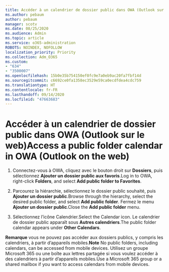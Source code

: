 ```yaml
---
title: Accéder à un calendrier de dossier public dans OWA (Outlook sur le web)
ms.author: pebaum
author: pebaum
manager: scotv
ms.date: 08/25/2020
ms.audience: Admin
ms.topic: article
ms.service: o365-administration
ROBOTS: NOINDEX, NOFOLLOW
localization_priority: Priority
ms.collection: Adm_O365
ms.custom:
- "634"
- "3500007"
ms.openlocfilehash: 15b0e35b754150ef0fc9e7a0eb9ac20fa7fbf14d
ms.sourcegitcommit: c6692ce0fa1358ec3529e59ca0ecdfdea4cdc759
ms.translationtype: HT
ms.contentlocale: fr-FR
ms.lasthandoff: 09/14/2020
ms.locfileid: "47663683"
---
```

# <a name="access-a-public-folder-calendar-in-owa-outlook-on-the-web"></a><span data-ttu-id="6aaa9-102">Accéder à un calendrier de dossier public dans OWA (Outlook sur le web)</span><span class="sxs-lookup"><span data-stu-id="6aaa9-102">Access a public folder calendar in OWA (Outlook on the web)</span></span>

1. <span data-ttu-id="6aaa9-103">Connectez-vous à OWA, cliquez avec le bouton droit sur **Dossiers**, puis sélectionnez **Ajouter un dossier public aux favoris**.</span><span class="sxs-lookup"><span data-stu-id="6aaa9-103">Log in to OWA, right-click **Folders**, and select **Add public folder to Favorites**.</span></span>

2. <span data-ttu-id="6aaa9-104">Parcourez la hiérarchie, sélectionnez le dossier public souhaité, puis **Ajouter un dossier public**.</span><span class="sxs-lookup"><span data-stu-id="6aaa9-104">Browse through the hierarchy, select the desired public folder, and select **Add public folder**.</span></span> <span data-ttu-id="6aaa9-105">Fermez le menu **Ajouter un dossier public**.</span><span class="sxs-lookup"><span data-stu-id="6aaa9-105">Close the **Add public folder** menu.</span></span>  

3. <span data-ttu-id="6aaa9-106">Sélectionnez l’icône Calendrier.</span><span class="sxs-lookup"><span data-stu-id="6aaa9-106">Select the Calendar icon.</span></span> <span data-ttu-id="6aaa9-107">Le calendrier de dossier public apparaît sous **Autres calendriers**.</span><span class="sxs-lookup"><span data-stu-id="6aaa9-107">The public folder calendar appears under **Other Calendars**.</span></span>  

<span data-ttu-id="6aaa9-108">**Remarque** vous ne pouvez pas accéder aux dossiers publics, y compris les calendriers, à partir d’appareils mobiles.</span><span class="sxs-lookup"><span data-stu-id="6aaa9-108">**Note** No public folders, including calendars, can be accessed from mobile devices.</span></span> <span data-ttu-id="6aaa9-109">Utilisez un groupe Microsoft 365 ou une boîte aux lettres partagée si vous voulez accéder à des calendriers à partir d’appareils mobiles.</span><span class="sxs-lookup"><span data-stu-id="6aaa9-109">Use a Microsoft 365 group or a shared mailbox if you want to access calendars from mobile devices.</span></span>